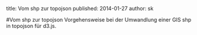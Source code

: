 title: Vom shp zur topojson
published: 2014-01-27
author: sk

#Vom shp zur topojson
Vorgehensweise bei der Umwandlung einer GIS shp in topojson für d3.js.